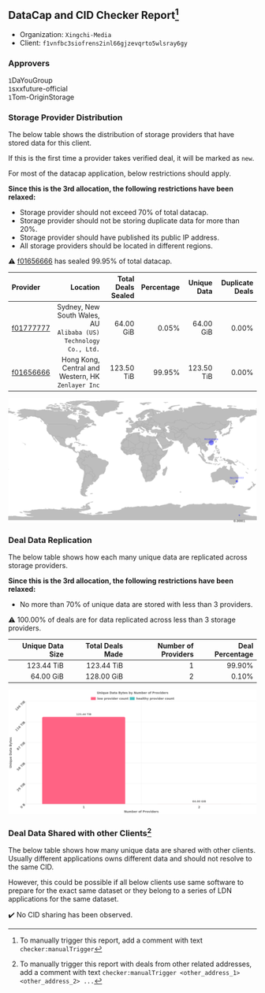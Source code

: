 ## DataCap and CID Checker Report[^1]
 - Organization: `Xingchi-Media`
 - Client: `f1vnfbc3siofrens2inl66gjzevqrto5wlsray6gy`
### Approvers
`1`DaYouGroup<br/>`1`sxxfuture-official<br/>`1`Tom-OriginStorage

### Storage Provider Distribution
The below table shows the distribution of storage providers that have stored data for this client.

If this is the first time a provider takes verified deal, it will be marked as `new`.

For most of the datacap application, below restrictions should apply.

**Since this is the 3rd allocation, the following restrictions have been relaxed:**
 - Storage provider should not exceed 70% of total datacap.
 - Storage provider should not be storing duplicate data for more than 20%.
 - Storage provider should have published its public IP address.
 - All storage providers should be located in different regions.

⚠️ [f01656666](https://filfox.info/en/address/f01656666) has sealed 99.95% of total datacap.

| Provider                                              |                                                            Location | Total Deals Sealed | Percentage | Unique Data | Duplicate Deals |
| :---------------------------------------------------- | ------------------------------------------------------------------: | -----------------: | ---------: | ----------: | --------------: |
| [f01777777](https://filfox.info/en/address/f01777777) | Sydney, New South Wales, AU<br/>`Alibaba (US) Technology Co., Ltd.` |          64.00 GiB |      0.05% |   64.00 GiB |           0.00% |
| [f01656666](https://filfox.info/en/address/f01656666) |               Hong Kong, Central and Western, HK<br/>`Zenlayer Inc` |         123.50 TiB |     99.95% |  123.50 TiB |           0.00% |

<img src="https://raw.githubusercontent.com/data-preservation-programs/filplus-checker-assets/main/filecoin-project/filecoin-plus-large-datasets/issues/1051/1688350959699.png"/>

### Deal Data Replication
The below table shows how each many unique data are replicated across storage providers.


**Since this is the 3rd allocation, the following restrictions have been relaxed:**
- No more than 70% of unique data are stored with less than 3 providers.

⚠️ 100.00% of deals are for data replicated across less than 3 storage providers.

| Unique Data Size | Total Deals Made | Number of Providers | Deal Percentage |
| ---------------: | ---------------: | ------------------: | --------------: |
|       123.44 TiB |       123.44 TiB |                   1 |          99.90% |
|        64.00 GiB |       128.00 GiB |                   2 |           0.10% |

<img src="https://raw.githubusercontent.com/data-preservation-programs/filplus-checker-assets/main/filecoin-project/filecoin-plus-large-datasets/issues/1051/1688350960654.png"/>

### Deal Data Shared with other Clients[^3]
The below table shows how many unique data are shared with other clients.
Usually different applications owns different data and should not resolve to the same CID.

However, this could be possible if all below clients use same software to prepare for the exact same dataset or they belong to a series of LDN applications for the same dataset.

✔️ No CID sharing has been observed.

[^1]: To manually trigger this report, add a comment with text `checker:manualTrigger`

[^2]: Deals from those addresses are combined into this report as they are specified with `checker:manualTrigger`

[^3]: To manually trigger this report with deals from other related addresses, add a comment with text `checker:manualTrigger <other_address_1> <other_address_2> ...`
